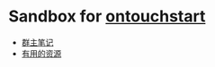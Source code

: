 # Sandbox for [ontouchstart](https://github.com/ontouchstart)

- [群主笔记](assnotes.md)
- [有用的资源](有用的资源.md)
